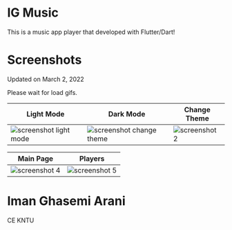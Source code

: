 # IG Music

This is a music app player that developed with Flutter/Dart!

# Screenshots 
Updated on March 2, 2022<p>
Please wait for load gifs.

| Light Mode | Dark Mode | Change Theme |
| --- | --- | --- |
| ![screenshot light mode](https://github.com/ImanGhasemiArani/IGMusic/blob/main/screenshot-1.gif) | ![screenshot change theme](https://github.com/ImanGhasemiArani/IGMusic/blob/main/screenshot-2.gif)|![screenshot 2](https://github.com/ImanGhasemiArani/IGMusic/blob/main/screenshot-3.gif)|
  
| Main Page | Players |
| --- | --- |
| ![screenshot 4](https://github.com/ImanGhasemiArani/IGMusic/blob/main/screenshot-4.gif) | ![screenshot 5](https://github.com/ImanGhasemiArani/IGMusic/blob/main/screenshot-5.gif)|
<p>


# Iman Ghasemi Arani
CE KNTU
